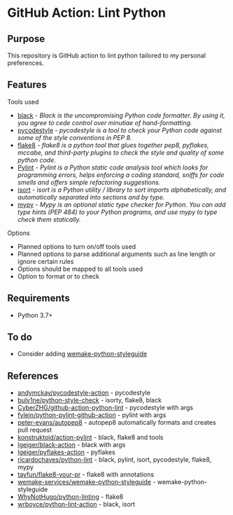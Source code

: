 # GitHub Action: Lint Python

## Purpose

This repository is GitHub action to lint python tailored to my personal preferences.

## Features

Tools used

- [black](https://github.com/psf/black) - *Black is the uncompromising Python code formatter. By using it, you agree to cede control over minutiae of hand-formatting.*
- [pycodestyle](https://github.com/PyCQA/pycodestyle) - *pycodestyle is a tool to check your Python code against some of the style conventions in PEP 8.*
- [flake8](https://gitlab.com/pycqa/flake8) - *flake8 is a python tool that glues together pep8, pyflakes, mccabe, and third-party plugins to check the style and quality of some python code.*
- [Pylint](https://github.com/PyCQA/pylint/) - *Pylint is a Python static code analysis tool which looks for programming errors, helps enforcing a coding standard, sniffs for code smells and offers simple refactoring suggestions.*
- [isort](https://github.com/timothycrosley/isort) - *isort is a Python utility / library to sort imports alphabetically, and automatically separated into sections and by type.*
- [mypy](https://github.com/python/mypy) - *Mypy is an optional static type checker for Python. You can add type hints (PEP 484) to your Python programs, and use mypy to type check them statically.*

Options

- Planned options to turn on/off tools used
- Planned options to parse additional arguments such as line length or ignore certain rules
- Options should be mapped to all tools used
- Option to format or to check

## Requirements

- Python 3.7+

## To do

- Consider adding [wemake-python-styleguide](https://github.com/wemake-services/wemake-python-styleguide)

## References

- [andymckay/pycodestyle-action](https://github.com/andymckay/pycodestyle-action) - pycodestyle
- [bulv1ne/python-style-check](https://github.com/bulv1ne/python-style-check) - isorty, flake8, black
- [CyberZHG/github-action-python-lint](https://github.com/CyberZHG/github-action-python-lint) - pycodestyle with args
- [fylein/python-pylint-github-action](https://github.com/fylein/python-pylint-github-action) - pylint with args
- [peter-evans/autopep8](https://github.com/peter-evans/autopep8) - autopep8 automatically formats and creates pull request
- [konstruktoid/action-pylint](https://github.com/konstruktoid/action-pylint) - black, flake8 and tools
- [lgeiger/black-action](https://github.com/lgeiger/black-action) - black with args
- [lgeiger/pyflakes-action](https://github.com/lgeiger/pyflakes-action) - pyflakes
- [ricardochaves/python-lint](https://github.com/ricardochaves/python-lint) - black, pylint, isort, pycodestyle, flake8, mypy
- [tayfun/flake8-your-pr](https://github.com/tayfun/flake8-your-pr) - flake8 with annotations
- [wemake-services/wemake-python-styleguide](https://github.com/wemake-services/wemake-python-styleguide) - wemake-python-styleguide
- [WhyNotHugo/python-linting](https://github.com/WhyNotHugo/python-linting) - flake8
- [wrboyce/python-lint-action](https://github.com/wrboyce/python-lint-action) - black, isort
